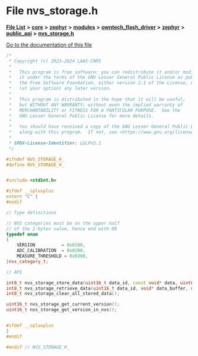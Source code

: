 

# File nvs\_storage.h

[**File List**](files.md) **>** [**core**](dir_771164b9325b04f1442f7a3ffa8ecb89.md) **>** [**zephyr**](dir_09002e7ce91f09aeb040dfd1861a47f4.md) **>** [**modules**](dir_6d0fb8ab814c517e7f155fb837e32f72.md) **>** [**owntech\_flash\_driver**](dir_47b8019f52d29447200a9fe029247d2f.md) **>** [**zephyr**](dir_b20d16dae1dc20106d56014478318b72.md) **>** [**public\_api**](dir_ce5a725b60c8953eacf539a6c77604d3.md) **>** [**nvs\_storage.h**](nvs__storage_8h.md)

[Go to the documentation of this file](nvs__storage_8h.md)


```C++
/*
 * Copyright (c) 2023-2024 LAAS-CNRS
 *
 *   This program is free software: you can redistribute it and/or modify
 *   it under the terms of the GNU Lesser General Public License as published by
 *   the Free Software Foundation, either version 2.1 of the License, or
 *   (at your option) any later version.
 *
 *   This program is distributed in the hope that it will be useful,
 *   but WITHOUT ANY WARRANTY; without even the implied warranty of
 *   MERCHANTABILITY or FITNESS FOR A PARTICULAR PURPOSE.  See the
 *   GNU Lesser General Public License for more details.
 *
 *   You should have received a copy of the GNU Lesser General Public License
 *   along with this program.  If not, see <https://www.gnu.org/licenses/>.
 *
 * SPDX-License-Identifier: LGLPV2.1
 */

#ifndef NVS_STORAGE_H_
#define NVS_STORAGE_H_


#include <stdint.h>

#ifdef __cplusplus
extern "C" {
#endif

// Type definitions

// NVS categories must be on the upper half
// of the 2-bytes value, hence end with 00
typedef enum
{
    VERSION          = 0x0100,
    ADC_CALIBRATION  = 0x0200,
    MEASURE_THRESHOLD = 0x0300,
}nvs_category_t;

// API

int8_t nvs_storage_store_data(uint16_t data_id, const void* data, uint8_t data_size);
int8_t nvs_storage_retrieve_data(uint16_t data_id, void* data_buffer, uint8_t data_buffer_size);
int8_t nvs_storage_clear_all_stored_data();

uint16_t nvs_storage_get_current_version();
uint16_t nvs_storage_get_version_in_nvs();


#ifdef __cplusplus
}
#endif

#endif // NVS_STORAGE_H_
```


